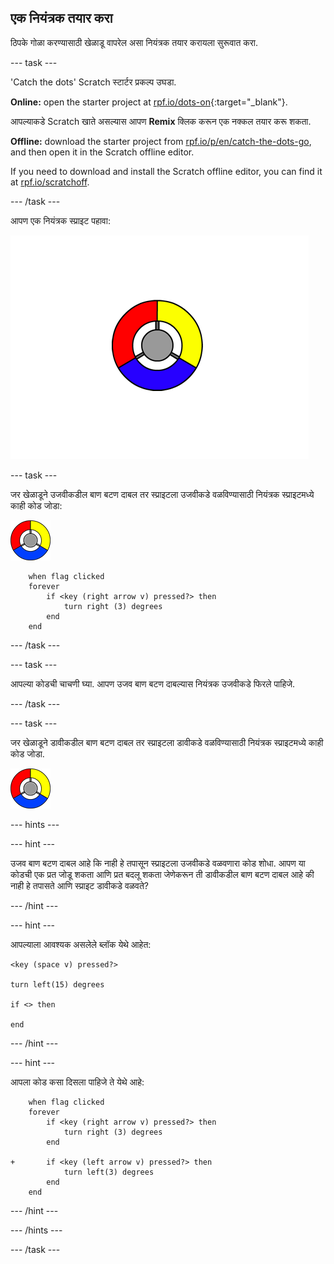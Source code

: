 ## एक नियंत्रक तयार करा

ठिपके गोळा करण्यासाठी खेळाडू वापरेल असा नियंत्रक तयार करायला सुरूवात करा.

\--- task \---

'Catch the dots' Scratch स्टार्टर प्रकल्प उघडा.

**Online:** open the starter project at [rpf.io/dots-on](https://rpf.io/dots-on){:target="_blank"}.

आपल्याकडे Scratch खाते असल्यास आपण **Remix** क्लिक करून एक नक्कल तयार करू शकता.

**Offline:** download the starter project from [rpf.io/p/en/catch-the-dots-go](https://rpf.io/p/en/catch-the-dots-go), and then open it in the Scratch offline editor.

If you need to download and install the Scratch offline editor, you can find it at [rpf.io/scratchoff](https://rpf.io/scratchoff).

\--- /task \---

आपण एक नियंत्रक स्प्राइट पहावा:

![screenshot](images/dots-controller.png)

\--- task \---

जर खेळाडूने उजवीकडील बाण बटण दाबल तर स्प्राइटला उजवीकडे वळविण्यासाठी नियंत्रक स्प्राइटमध्ये काही कोड जोडा:

![Controller sprite](images/controller-sprite.png)

```blocks3
    when flag clicked
    forever
        if <key (right arrow v) pressed?> then
            turn right (3) degrees
        end
    end
```

\--- /task \---

\--- task \---

आपल्या कोडची चाचणी घ्या. आपण उजव बाण बटण दाबल्यास नियंत्रक उजवीकडे फिरले पाहिजे.

\--- /task \---

\--- task \---

जर खेळाडूने डावीकडील बाण बटण दाबल तर स्प्राइटला डावीकडे वळविण्यासाठी नियंत्रक स्प्राइटमध्ये काही कोड जोडा.

![Controller sprite](images/controller-sprite.png)

\--- hints \---

\--- hint \---

उजव बाण बटण दाबल आहे कि नाही हे तपासून स्प्राइटला उजवीकडे वळवणारा कोड शोधा. आपण या कोडची एक प्रत जोडू शकता आणि प्रत बदलू शकता जेणेकरून ती डावीकडील बाण बटण दाबल आहे की नाही हे तपासते आणि स्प्राइट डावीकडे वळवते?

\--- /hint \---

\--- hint \---

आपल्याला आवश्यक असलेले ब्लॉक येथे आहेत:

```blocks3
<key (space v) pressed?>

turn left(15) degrees

if <> then

end
```

\--- /hint \---

\--- hint \---

आपला कोड कसा दिसला पाहिजे ते येथे आहे:

```blocks3
    when flag clicked
    forever
        if <key (right arrow v) pressed?> then
            turn right (3) degrees
        end

+       if <key (left arrow v) pressed?> then
            turn left(3) degrees
        end
    end
```

\--- /hint \---

\--- /hints \---

\--- /task \---